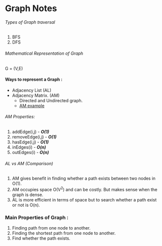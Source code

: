 # Graph Notes

###### Types of Graph traversal
1. BFS
2. DFS

###### Mathematical Representation of Graph
G = (V,E)

#### Ways to represent a Graph :
- Adjacency List (AL)
- Adjacency Matrix. (AM)
  - Directed and Undirected graph.
  - [AM example](https://opendatastructures.org/ods-java/12_1_AdjacencyMatrix_Repres.html)
    
###### AM Properties:
1. addEdge(i,j) - ***O(1)***
2. removeEdge(i,j) - ***O(1)***
3. hasEdge(i,j) - ***O(1)***
4. inEdges(i) - ***O(n)***
5. outEdges(i) - ***O(n)***


###### AL vs  AM (Comparison)
1. AM gives benefit in finding whether a path exists between two nodes in O(1).
2. AM occupies space O(V<sup>2</sup>) and can be costly. But makes sense when the graph is dense.
3. AL is more efficient in terms of space but to search whether a path exist or not is O(n).


### Main Properties of Graph :
1. Finding path from one node to another.
2. Finding the shortest path from one node to another.
3. Find whether the path exists.

